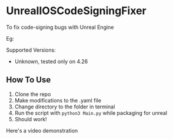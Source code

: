 # UnrealIOSCodeSigningFixer

To fix code-signing bugs with Unreal Engine

Eg:

Supported Versions:

- Unknown, tested only on 4.26

## How To Use

1. Clone the repo
2. Make modifications to the .yaml file
3. Change directory to the folder in terminal
4. Run the script with `python3 Main.py` while packaging for unreal
5. Should work!

Here's a video demonstration
